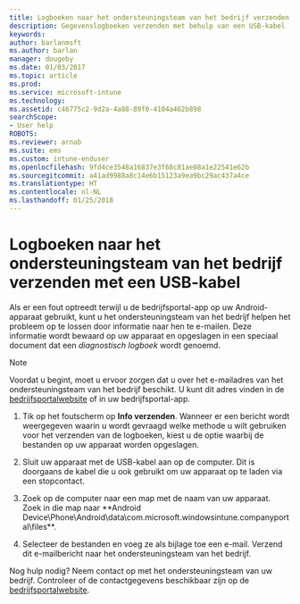 ```yaml
---
title: Logboeken naar het ondersteuningsteam van het bedrijf verzenden met een USB-kabel | Microsoft Docs
description: Gegevenslogboeken verzenden met behulp van een USB-kabel
keywords: 
author: barlanmsft
ms.author: barlan
manager: dougeby
ms.date: 01/03/2017
ms.topic: article
ms.prod: 
ms.service: microsoft-intune
ms.technology: 
ms.assetid: c46775c2-9d2a-4a88-89f0-4104a462b898
searchScope:
- User help
ROBOTS: 
ms.reviewer: arnab
ms.suite: ems
ms.custom: intune-enduser
ms.openlocfilehash: 9fd4ce3548a16837e3f68c81ae08a1e22541e62b
ms.sourcegitcommit: a41ad9988a8c14e6b15123a9ea9bc29ac437a4ce
ms.translationtype: HT
ms.contentlocale: nl-NL
ms.lasthandoff: 01/25/2018
---
```

# <a name="send-logs-to-your-company-support-using-a-usb-cable"></a>Logboeken naar het ondersteuningsteam van het bedrijf verzenden met een USB-kabel

Als er een fout optreedt terwijl u de bedrijfsportal-app op uw Android-apparaat gebruikt, kunt u het ondersteuningsteam van het bedrijf helpen het probleem op te lossen door informatie naar hen te e-mailen. Deze informatie wordt bewaard op uw apparaat en opgeslagen in een speciaal document dat een _diagnostisch logboek_ wordt genoemd.

> [!Note]
> Voordat u begint, moet u ervoor zorgen dat u over het e-mailadres van het ondersteuningsteam van het bedrijf beschikt. U kunt dit adres vinden in de [bedrijfsportalwebsite](https://portal.manage.microsoft.com#HelpDeskDialog) of in uw bedrijfsportal-app.

1.  Tik op het foutscherm op **Info verzenden**. Wanneer er een bericht wordt weergegeven waarin u wordt gevraagd welke methode u wilt gebruiken voor het verzenden van de logboeken, kiest u de optie waarbij de bestanden op uw apparaat worden opgeslagen.

2.  Sluit uw apparaat met de USB-kabel aan op de computer. Dit is doorgaans de kabel die u ook gebruikt om uw apparaat op te laden via een stopcontact.

3.  Zoek op de computer naar een map met de naam van uw apparaat. Zoek in die map naar **Android Device\Phone\Android\data\com.microsoft.windowsintune.companyportal\files\**.

4.  Selecteer de bestanden en voeg ze als bijlage toe een e-mail. Verzend dit e-mailbericht naar het ondersteuningsteam van het bedrijf.

Nog hulp nodig? Neem contact op met het ondersteuningsteam van uw bedrijf. Controleer of de contactgegevens beschikbaar zijn op de [bedrijfsportalwebsite](https://portal.manage.microsoft.com#HelpDeskDialog).
